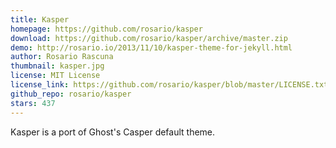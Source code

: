 ```yaml
---
title: Kasper
homepage: https://github.com/rosario/kasper
download: https://github.com/rosario/kasper/archive/master.zip
demo: http://rosario.io/2013/11/10/kasper-theme-for-jekyll.html
author: Rosario Rascuna
thumbnail: kasper.jpg
license: MIT License
license_link: https://github.com/rosario/kasper/blob/master/LICENSE.txt
github_repo: rosario/kasper
stars: 437
---
```


Kasper is a port of Ghost's Casper default theme.
